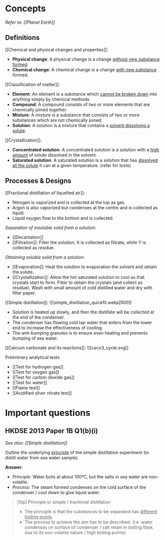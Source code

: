 # Concepts
*Refer to: [[Planet Earth]]*

## Definitions
[[Chemical and physical changes and properties]]:
- **Physical change**: A physical change is a change <u>without new substance formed</u>.
- **Chemical change**: A chemical change is a change <u>with new substance</u> formed.

[[Classification of matter]]:
- **Element**: An element is a substance which <u>cannot be broken down</u> into anything simply by <span class="hi-green">chemical methods</span>.
- **Compound**: A compound consists of two or more elements that are <span class="hi-green">chemically joined together</span>.
- **Mixture**: A mixture is a substance that consists of two or more substances which are <span class="hi-green">not chemically joined</span>.
- **Solution**: A solution is a <span class="hi-blue">mixture</span> that contains a <u>solvent dissolving a solute</u>.

[[Crystallization]]:
- **Concentrated solution**: A concentrated solution is a solution with a <span class="hi-green"><u>high amount</u></span> of <span class="hi-blue">solute</span> dissolved in the <span class="hi-blue">solvent</span>.
- **Saturated solution**: A saturated solution is a solution that has <u>dissolved all the solute</u> it can <span class="hi-green">at a given temperature</span>. (refer for *tests*)

## Processes & Designs
[[Fractional distillation of liquefied air]]:
- Nitrogen is vaporized and is collected at the top as gas.
- Argon is also vaporized but condenses at the centre and is collected as liquid.
- Liquid oxygen flow to the bottom and is collected.

*Separation of insoluble solid from a solution*:
- [[Decantation]]
- [[Filtration]]: Filter the solution, X is collected as <span class="hi-blue">filtrate</span>, while Y is collected as <span class="hi-blue">residue</span>.

*Obtaining soluble solid from a solution*:
- [[Evaporation]]: Heat the solution to evaporation the <span class="hi-blue">solvent</span> and obtain the <span class="hi-blue">solute</span>.
- [[Crystallization]]: Allow the hot <span class="hi-blue">saturated solution</span> to cool so that crystals start to form. <span class="hi-blue">Filter</span> to obtain the crystals (and collect as residue). Wash with <span class="hi-green">small amount of cold distilled water</span> and dry with filter paper.

[[Simple distillation]]:
![[simple_distillation_quickfit.webp|500]]
- Solution is <span class="hi-green">heated up slowly</span>, and then the <span class="hi-blue">distillate</span> will be collected at the end of the condenser.
- The <span class="hi-blue">condenser</span> has flowing cold tap water that enters from the lower end to increase the effectiveness of cooling.
- The <span class="hi-blue">anti-bumping granules</span> is to ensure <span class="hi-green">even heating and prevents bumping</span> of sea water.

[[Calcium carbonate and its reactions]]:
![[caco3_cycle.svg]]

Preliminary analytical tests
- [[Test for hydrogen gas]]
- [[Test for oxygen gas]]
- [[Test for carbon dioxide gas]]
- [[Test for water]]
- [[Flame test]]
- [[Acidified silver nitrate test]]

# Important questions
## HKDSE 2013 Paper 1B Q1(b)(i)
*See also: [[Simple distillation]]*

Outline the underlying <u>principle</u> of the simple distillation experiment (to distill water from sea water sample).

**Answer**:
- *Principle*: Water boils at about 100°C, but the salts in sea water are non-volatile.
- *Process*: The steam formed condenses on the cold surface of the condenser / cool down to give liquid water.

> [!tip] Principle or simple / fractional distillation
> - The principle is that the substances to be separated has <u>different boiling points</u>.
> - The process to achieve the aim has to be described. (i.e. water condenses on surface of condenser / salt retain in boiling flask due to its non-volatile nature / high boiling points)

